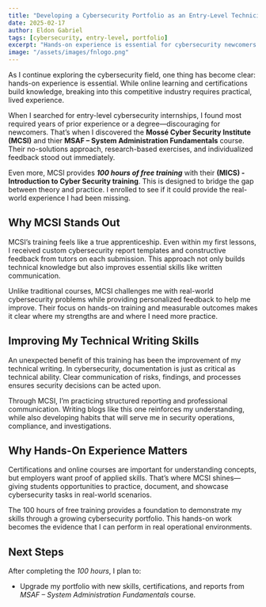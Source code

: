 ```yaml
---
title: "Developing a Cybersecurity Portfolio as an Entry-Level Technician"
date: 2025-02-17
author: Eldon Gabriel
tags: [cybersecurity, entry-level, portfolio]
excerpt: "Hands-on experience is essential for cybersecurity newcomers. MCSI provides a structured, apprenticeship-style training to build applied skills and documentation expertise."
image: "/assets/images/fnlogo.png"
---
```

As I continue exploring the cybersecurity field, one thing has become clear: hands-on experience is essential. While online learning and certifications build knowledge, breaking into this competitive industry requires practical, lived experience.

When I searched for entry-level cybersecurity internships, I found most required years of prior experience or a degree—discouraging for newcomers. That’s when I discovered the **Mossé Cyber Security Institute (MCSI)** and thier **MSAF – System Administration Fundamentals** course. Their no-solutions approach, research-based exercises, and individualized feedback stood out immediately.

Even more, MCSI provides **_100 hours of free training_** with their **(MICS) - Introduction to Cyber Security training**. This is designed to bridge the gap between theory and practice. I enrolled to see if it could provide the real-world experience I had been missing.

## Why MCSI Stands Out

MCSI’s training feels like a true apprenticeship. Even within my first lessons, I received custom cybersecurity report templates and constructive feedback from tutors on each submission. This approach not only builds technical knowledge but also improves essential skills like written communication.

Unlike traditional courses, MCSI challenges me with real-world cybersecurity problems while providing personalized feedback to help me improve. Their focus on hands-on training and measurable outcomes makes it clear where my strengths are and where I need more practice.

## Improving My Technical Writing Skills

An unexpected benefit of this training has been the improvement of my technical writing. In cybersecurity, documentation is just as critical as technical ability. Clear communication of risks, findings, and processes ensures security decisions can be acted upon.

Through MCSI, I’m practicing structured reporting and professional communication. Writing blogs like this one reinforces my understanding, while also developing habits that will serve me in security operations, compliance, and investigations.

## Why Hands-On Experience Matters

Certifications and online courses are important for understanding concepts, but employers want proof of applied skills. That’s where MCSI shines—giving students opportunities to practice, document, and showcase cybersecurity tasks in real-world scenarios.

The 100 hours of free training provides a foundation to demonstrate my skills through a growing cybersecurity portfolio. This hands-on work becomes the evidence that I can perform in real operational environments.

## Next Steps

After completing the _100 hours_, I plan to:

- Upgrade my portfolio with new skills, certifications, and reports from _MSAF – System Administration Fundamentals_ course.
